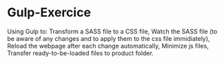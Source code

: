 # Gulp-Exercice

Using Gulp to:
Transform a SASS file to a CSS file, 
Watch the SASS file (to be aware of any changes and to 
  apply them to the css file immidiately),
Reload the webpage after each change automatically,
Minimize js files,
Transfer ready-to-be-loaded files to product folder.
